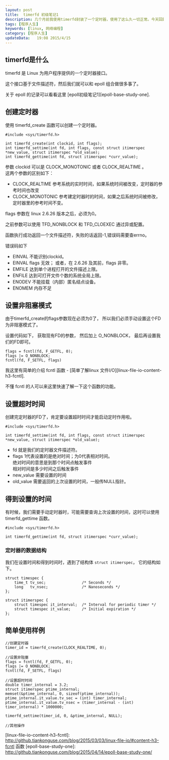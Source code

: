 ```yaml
---  
layout: post
title:  timerfd 初级笔记1
description: 几个月前我使用timerfd封装了一个定时器，使用了这么久一切正常。今天回顾一下timerfd的基础知识。
tags: [程序人生]
keywords: [linux, 网络编程]
category: [程序人生]
updateData:   19:08 2015/4/15
---
```



## timerfd是什么

timerfd 是 Linux 为用户程序提供的一个定时器接口。  

这个接口基于文件描述符，然后我们就可以和 epoll 组合做很多事了。  

关于 epoll 的记录可以看看这里 [epoll初级笔记1][epoll-base-study-one].  


## 创建定时器

使用 timerfd_create 函数可以创建一个定时器。  

```
#include <sys/timerfd.h>

int timerfd_create(int clockid, int flags);
int timerfd_settime(int fd, int flags, const struct itimerspec *new_value, struct itimerspec *old_value);
int timerfd_gettime(int fd, struct itimerspec *curr_value);
```


参数 clockid 可以是 CLOCK_MONOTONIC 或者 CLOCK_REALTIME 。  
这两个参数的区别如下：  

* CLOCK_REALTIME 参考系统的实时时间，如果系统时间被改变，定时器的参考时间也改变  
* CLOCK_MONOTONIC 参考建定时器时的时间，如果之后系统时间被修改， 定时器里的参考时间不变。  

flags 参数在 linux 2.6.26 版本之后，必须为0。  

之前参数可以使用 TFD_NONBLOCK 和 TFD_CLOEXEC 通过异或配置。  


函数执行成功返回一个文件描述符，失败的话返回-1,错误码需要查errno。


错误码如下  


* EINVAL 不能识别clockid。
* EINVAL flags 无效； 或者，在 2.6.26 及其前，flags 非零。
* EMFILE 达到单个进程打开的文件描述上限。
* ENFILE 达到可打开文件个数的系统全局上限。
* ENODEV 不能挂载（内部）匿名结点设备。
* ENOMEM 内存不足


## 设置非阻塞模式


由于timerfd_create的flags参数现在必须为0了， 所以我们必须手动设置这个FD为非阻塞模式了。  

设置代码如下， 获取现有FD的参数， 然后加上 O_NONBLOCK， 最后再设置我们的FD即可。  

```
flags = fcntl(fd, F_GETFL, 0);
flags |= O_NONBLOCK;
fcntl(fd, F_SETFL, flags)
```
我这里有简单的介绍 fcntl 函数 - [简单了解linux 文件I/O][linux-file-io-content-h3-fcntl].  

不懂 fcntl 的人可以来这里快速了解一下这个函数的功能。  


## 设置超时时间


创建完定时器的FD了，肯定要设置超时时间才能启动定时作用啦。  


```
#include <sys/timerfd.h>

int timerfd_settime(int fd, int flags, const struct itimerspec *new_value, struct itimerspec *old_value);
```


* fd 就是我们的定时器文件描述符。    
* flags 1代表设置的是绝对时间；为0代表相对时间。  
  绝对时间的意思是到那个时间点触发事件  
  相对时间是多少时间之后触发事件  
* new_value 需要设置的时间  
* old_value 需要返回的上次设置的时间，一般传NULL指针。  


## 得到设置的时间


有时候，我们需要手动定时器时，可能需要查询上次设置的时间，这时可以使用 timerfd_gettime 函数。  


```
#include <sys/timerfd.h>

int timerfd_gettime(int fd, struct itimerspec *curr_value);
```

### 定时器的数据结构


我们在设置时间和得到时间时，遇到了结构体 `struct itimerspec`， 它的结构如下。  


```
struct timespec {
    time_t tv_sec;                /* Seconds */
    long   tv_nsec;               /* Nanoseconds */
};

struct itimerspec {
    struct timespec it_interval;  /* Interval for periodic timer */
    struct timespec it_value;     /* Initial expiration */
};
```

## 简单使用样例

```
//创建定时器
timer_id = timerfd_create(CLOCK_REALTIME, 0);

//设置非阻塞
flags = fcntl(fd, F_GETFL, 0);
flags |= O_NONBLOCK;
fcntl(fd, F_SETFL, flags)

//设置超时时间
double timer_internal = 3.2;
struct itimerspec ptime_internal;
memset(&ptime_internal, 0, sizeof(ptime_internal));
ptime_internal.it_value.tv_sec = (int) timer_internal;
ptime_internal.it_value.tv_nsec = (timer_internal - (int) timer_internal) * 1000000;

timerfd_settime(timer_id, 0, &ptime_internal, NULL);

//其他操作
```



[linux-file-io-content-h3-fcntl]: http://github.tiankonguse.com/blog/2015/03/03/linux-file-io/#content-h3-fcntl 函数
[epoll-base-study-one]: http://github.tiankonguse.com/blog/2015/04/14/epoll-base-study-one/

